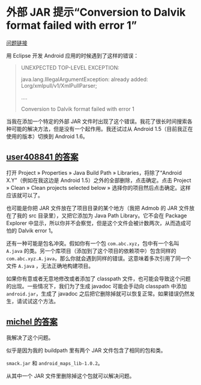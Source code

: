 # 外部 JAR 提示“Conversion to Dalvik format failed with error 1”

[问题链接](http://stackoverflow.com/questions/2680827/conversion-to-dalvik-format-failed-with-error-1-on-external-jar)

用 Eclipse 开发 Android 应用的时候遇到了这样的错误：

> UNEXPECTED TOP-LEVEL EXCEPTION:
>
> java.lang.IllegalArgumentException: already added: Lorg/xmlpull/v1/XmlPullParser;
>
> ....
>
> Conversion to Dalvik format failed with error 1

当我在添加一个特定的外部 JAR 文件时出现了这个错误。我花了很长时间搜索各种可能的解决方法，但是没有一个起作用。我还试过从 Android 1.5（目前我正在使用的版本）切换到 Android 1.6。

## [user408841 的答案](http://stackoverflow.com/a/3389640/5152089)

打开 Project » Properties » Java Build Path » Libraries，将除了“Android X.Y”（例如在我这边是 Android 1.5）之外的全部删除，点击确定。点击 Project » Clean » Clean projects selected below » 选择你的项目然后点击确定。这样应该就可以了。

也可能是你把 JAR 文件放在了项目目录的某个地方（我把 Admob 的 JAR 文件放在了我的 src 目录里），又把它添加为 Java Path Library。它不会在 Package Explorer 中显示，所以你并不会察觉，但是这个文件会被计数两次，从而造成可怕的 Dalvik error 1。

还有一种可能是包名冲突。假如你有一个包 `com.abc.xyz`，包中有一个名叫 `A.java` 的类。另一个库项目（添加到了这个项目的依赖项中）包含同样的 `com.abc.xyz.A.java`，那么你就会遇到同样的错误。这意味着多次引用了同一个文件 `A.java` ，无法正确地构建项目。

如果你有意或者无意地修改或者添加了 classpath 文件，也可能会导致这个问题的出现。一些情况下，我们为了生成 javadoc 可能会手动向 classpath 中添加 `android.jar`，生成了 javadoc 之后把它删除掉就可以恢复正常。如果错误仍然发生，请试试这个方法。

## [michel 的答案](http://stackoverflow.com/a/2681165/5152089)

我解决了这个问题。

似乎是因为我的 buildpath 里有两个 JAR 文件包含了相同的包和类。

`smack.jar` 和 `android_maps_lib-1.0.2`。

从其中一个 JAR 文件里删除掉这个包就可以解决问题。

